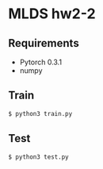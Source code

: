 # MLDS hw2-2

## Requirements
* Pytorch 0.3.1
* numpy

## Train
```bash
$ python3 train.py 
```

## Test
```bash
$ python3 test.py 
```
